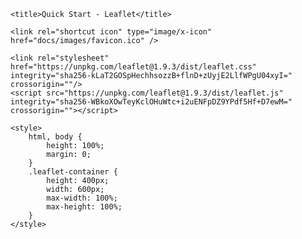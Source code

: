 <!DOCTYPE html>
<html lang="en">
<head>
	<base target="_top">
	<meta charset="utf-8">
	<meta name="viewport" content="width=device-width, initial-scale=1">
	
	<title>Quick Start - Leaflet</title>
	
	<link rel="shortcut icon" type="image/x-icon" href="docs/images/favicon.ico" />

    <link rel="stylesheet" href="https://unpkg.com/leaflet@1.9.3/dist/leaflet.css" integrity="sha256-kLaT2GOSpHechhsozzB+flnD+zUyjE2LlfWPgU04xyI=" crossorigin=""/>
    <script src="https://unpkg.com/leaflet@1.9.3/dist/leaflet.js" integrity="sha256-WBkoXOwTeyKclOHuWtc+i2uENFpDZ9YPdf5Hf+D7ewM=" crossorigin=""></script>

	<style>
		html, body {
			height: 100%;
			margin: 0;
		}
		.leaflet-container {
			height: 400px;
			width: 600px;
			max-width: 100%;
			max-height: 100%;
		}
	</style>

	
</head>
<body>



<div id="map" style="width: 600px; height: 400px;"></div>
<script>

	const map = L.map('map').setView([-33.4985, -70.6104], 13);

	const tiles = L.tileLayer('https://tile.openstreetmap.org/{z}/{x}/{y}.png', {
		maxZoom: 19,
		attribution: '&copy; <a href="http://www.openstreetmap.org/copyright">OpenStreetMap</a>'
	}).addTo(map);

	const marker = L.marker([-33.50014, -70.61191]).addTo(map)
		.bindPopup('<b>Edif. Ciencia y Tecnología</b><br />DIA 2: 13 a 14 hrs.').openPopup();

	<!--
	const circle = L.circle([51.508, -0.11], {
		color: 'red',
		fillColor: '#f03',
		fillOpacity: 0.5,
		radius: 500
	}).addTo(map).bindPopup('I am a circle.');

	const polygon = L.polygon([
		[51.509, -0.08],
		[51.503, -0.06],
		[51.51, -0.047]
	]).addTo(map).bindPopup('I am a polygon.');

	const popup = L.popup()
		.setLatLng([51.513, -0.09])
		.setContent('I am a standalone popup.')
		.openOn(map);
	-->
	function onMapClick(e) {
		popup
			.setLatLng(e.latlng)
			.setContent(`You clicked the map at ${e.latlng.toString()}`)
			.openOn(map);
	}

	map.on('click', onMapClick);

</script>



</body>
</html>
